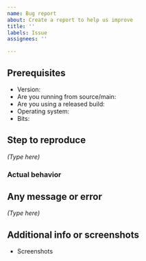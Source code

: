 ```yaml
---
name: Bug report
about: Create a report to help us improve
title: ''
labels: Issue
assignees: ''

---
```


<!--
Before reporting an issue, please search to see if someone has filed a similar issue before. If there is already an open issue, please upvote it or leave a comment with additional information.
-->

## Prerequisites

* Version:
* Are you running from source/main:
* Are you using a released build:
* Operating system:
* Bits:

## Step to reproduce

*(Type here)*

### Actual behavior

## Any message or error

*(Type here)*

## Additional info or screenshots

* Screenshots
